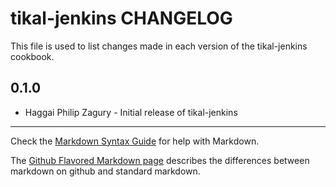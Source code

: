 tikal-jenkins CHANGELOG
===================

This file is used to list changes made in each version of the tikal-jenkins cookbook.

0.1.0
-----
- Haggai Philip Zagury - Initial release of tikal-jenkins

- - -
Check the [Markdown Syntax Guide](http://daringfireball.net/projects/markdown/syntax) for help with Markdown.

The [Github Flavored Markdown page](http://github.github.com/github-flavored-markdown/) describes the differences between markdown on github and standard markdown.
